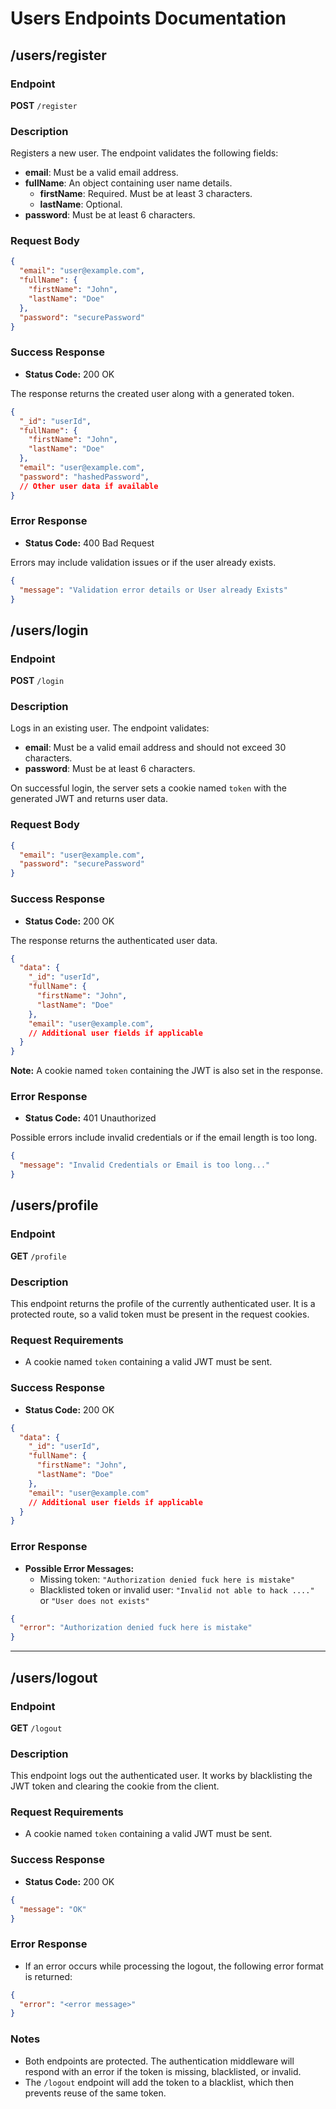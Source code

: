 # Users Endpoints Documentation

## /users/register

### Endpoint

**POST** `/register`

### Description

Registers a new user. The endpoint validates the following fields:
- **email**: Must be a valid email address.
- **fullName**: An object containing user name details.
  - **firstName**: Required. Must be at least 3 characters.
  - **lastName**: Optional.
- **password**: Must be at least 6 characters.

### Request Body

```json
{
  "email": "user@example.com",
  "fullName": {
    "firstName": "John",
    "lastName": "Doe"
  },
  "password": "securePassword"
}
```

### Success Response

- **Status Code:** 200 OK

The response returns the created user along with a generated token.

```json
{
  "_id": "userId",
  "fullName": {
    "firstName": "John",
    "lastName": "Doe"
  },
  "email": "user@example.com",
  "password": "hashedPassword",
  // Other user data if available
}
```

### Error Response

- **Status Code:** 400 Bad Request

Errors may include validation issues or if the user already exists.

```json
{
  "message": "Validation error details or User already Exists"
}
```


## /users/login

### Endpoint

**POST** `/login`

### Description

Logs in an existing user. The endpoint validates:
- **email**: Must be a valid email address and should not exceed 30 characters.
- **password**: Must be at least 6 characters.

On successful login, the server sets a cookie named `token` with the generated JWT and returns user data.

### Request Body

```json
{
  "email": "user@example.com",
  "password": "securePassword"
}
```

### Success Response

- **Status Code:** 200 OK

The response returns the authenticated user data.

```json
{
  "data": {
    "_id": "userId",
    "fullName": {
      "firstName": "John",
      "lastName": "Doe"
    },
    "email": "user@example.com",
    // Additional user fields if applicable
  }
}
```

**Note:** A cookie named `token` containing the JWT is also set in the response.

### Error Response

- **Status Code:** 401 Unauthorized

Possible errors include invalid credentials or if the email length is too long.

```json
{
  "message": "Invalid Credentials or Email is too long..."
}
```

## /users/profile

### Endpoint

**GET** `/profile`

### Description

This endpoint returns the profile of the currently authenticated user. It is a protected route, so a valid token must be present in the request cookies.

### Request Requirements

- A cookie named `token` containing a valid JWT must be sent.

### Success Response

- **Status Code:** 200 OK

```json
{
  "data": {
    "_id": "userId",
    "fullName": {
      "firstName": "John",
      "lastName": "Doe"
    },
    "email": "user@example.com"
    // Additional user fields if applicable
  }
}
```

### Error Response

- **Possible Error Messages:**
  - Missing token: `"Authorization denied fuck here is mistake"`
  - Blacklisted token or invalid user: `"Invalid not able to hack ...."` or `"User does not exists"`

```json
{
  "error": "Authorization denied fuck here is mistake"
}
```

---

## /users/logout

### Endpoint

**GET** `/logout`

### Description

This endpoint logs out the authenticated user. It works by blacklisting the JWT token and clearing the cookie from the client.

### Request Requirements

- A cookie named `token` containing a valid JWT must be sent.

### Success Response

- **Status Code:** 200 OK

```json
{
  "message": "OK"
}
```

### Error Response

- If an error occurs while processing the logout, the following error format is returned:

```json
{
  "error": "<error message>"
}
```

### Notes

- Both endpoints are protected. The authentication middleware will respond with an error if the token is missing, blacklisted, or invalid.
- The `/logout` endpoint will add the token to a blacklist, which then prevents reuse of the same token.